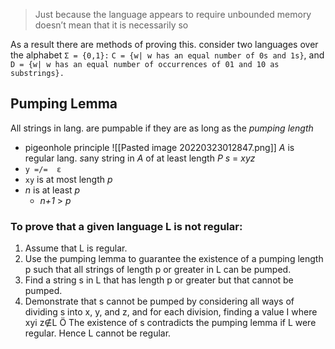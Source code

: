 >Just because the language appears to require unbounded memory doesn’t mean that it is necessarily so

As a result there are methods of proving this.
consider two languages over the alphabet `Σ = {0,1}:`
`C = {w| w has an equal number of 0s and 1s}`, and 
`D = {w| w has an equal number of occurrences of 01 and 10 as substrings}.`
## Pumping Lemma
All strings in lang. are pumpable if they are as long as the *pumping length*
- pigeonhole principle
![[Pasted image 20220323012847.png]]
*A* is regular lang.
*s*any string in *A* of at least length *P*
*s* = *xyz*
- `y =/=  ε`
- `xy` is at most length *p*
- *n* is at least *p*
	- *n+1* > *p*
### To prove that a given language L is not regular: 
1. Assume that L is regular. 
2. Use the pumping lemma to guarantee the existence of a pumping length p such that all strings of length p or greater in L can be pumped. 
3. Find a string s in L that has length p or greater but that cannot be pumped. 
4. Demonstrate that s cannot be pumped by considering all ways of dividing s into x, y, and z, and for each division, finding a value I where xyi z∉L Ö 
	The existence of s contradicts the pumping lemma if L were regular. Hence L cannot be regular.